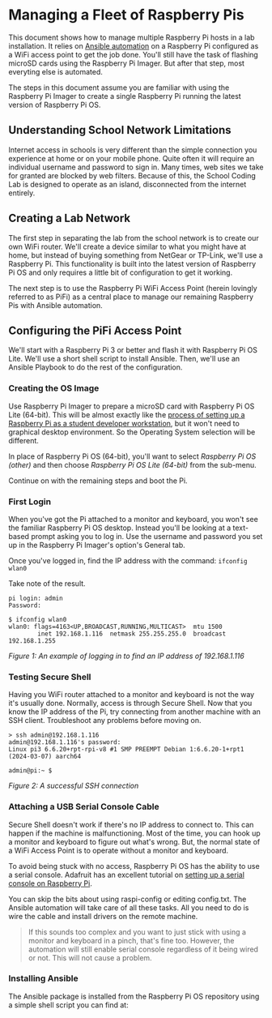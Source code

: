 # Managing a Fleet of Raspberry Pis
This document shows how to manage multiple Raspberry Pi hosts in a lab installation. It relies on [Ansible automation](https://docs.ansible.com/ansible/latest/) on a Raspberry Pi configured as a WiFi access point to get the job done. You'll still have the task of flashing microSD cards using the Raspberry Pi Imager. But after that step, most everyting else is automated.

The steps in this document assume you are familiar with using the Raspberry Pi Imager to create a single Raspberry Pi running the latest version of Raspberry Pi OS.

## Understanding School Network Limitations
Internet access in schools is very different than the simple connection you experience at home or on your mobile phone. Quite often it will require an individual username and password to sign in. Many times, web sites we take for granted are blocked by web filters. Because of this, the School Coding Lab is designed to operate as an island, disconnected from the internet entirely.

## Creating a Lab Network
The first step in separating the lab from the school network is to create our own WiFi router. We'll create a device similar to what you might have at home, but instead of buying something from NetGear or TP-Link, we'll use a Raspberry Pi. This functionality is built into the latest version of Raspberry Pi OS and only requires a little bit of configuration to get it working.

The next step is to use the Raspberry Pi WiFi Access Point (herein lovingly referred to as PiFi) as a central place to manage our remaining Raspberry Pis with Ansible automation.

## Configuring the PiFi Access Point
We'll start with a Raspberry Pi 3 or better and flash it with Raspberry Pi OS Lite. We'll use a short shell script to install Ansible. Then, we'll use an Ansible Playbook to do the rest of the configuration.

### Creating the OS Image
Use Raspberry Pi Imager to prepare a microSD card with Raspberry Pi OS Lite (64-bit). This will be almost exactly like the [process of setting up a Raspberry Pi as a student developer workstation](https://davescodemusings.github.io/school-coding-lab/rpi/fresh_install.html), but it won't need to graphical desktop environment. So the Operating System selection will be different.

In place of Raspberry Pi OS (64-bit), you'll want to select _Raspberry Pi OS (other)_ and then choose _Raspberry Pi OS Lite (64-bit)_ from the sub-menu.

Continue on with the remaining steps and boot the Pi.

### First Login
When you've got the Pi attached to a monitor and keyboard, you won't see the familiar Raspberry Pi OS desktop. Instead you'll be looking at a text-based prompt asking you to log in. Use the username and password you set up in the Raspberry Pi Imager's option's General tab.

Once you've logged in, find the IP address with the command: `ifconfig wlan0`

Take note of the result.

```
pi login: admin
Password:

$ ifconfig wlan0
wlan0: flags=4163<UP,BROADCAST,RUNNING,MULTICAST>  mtu 1500
        inet 192.168.1.116  netmask 255.255.255.0  broadcast 192.168.1.255
```
_Figure 1: An example of logging in to find an IP address of 192.168.1.116_

### Testing Secure Shell
Having you WiFi router attached to a monitor and keyboard is not the way it's usually done. Normally, access is through Secure Shell. Now that you know the IP address of the Pi, try connecting from another machine with an SSH client. Troubleshoot any problems before moving on.

```
> ssh admin@192.168.1.116
admin@192.168.1.116's password:
Linux pi3 6.6.20+rpt-rpi-v8 #1 SMP PREEMPT Debian 1:6.6.20-1+rpt1 (2024-03-07) aarch64

admin@pi:~ $
```
_Figure 2: A successful SSH connection_

### Attaching a USB Serial Console Cable
Secure Shell doesn't work if there's no IP address to connect to. This can happen if the machine is malfunctioning. Most of the time, you can hook up a monitor and keyboard to figure out what's wrong. But, the normal state of a WiFi Access Point is to operate without a monitor and keyboard.

To avoid being stuck with no access, Raspberry Pi OS has the ability to use a serial console. Adafruit has an excellent tutorial on [setting up a serial console on Raspberry Pi](https://learn.adafruit.com/adafruits-raspberry-pi-lesson-5-using-a-console-cable/).

You can skip the bits about using raspi-config or editing config.txt. The Ansible automation will take care of all these tasks. All you need to do is wire the cable and install drivers on the remote machine.

>If this sounds too complex and you want to just stick with using a monitor and keyboard in a pinch, that's fine too. However, the automation will still enable serial console regardless of it being wired or not. This will not cause a problem.

### Installing Ansible
The Ansible package is installed from the Raspberry Pi OS repository using a simple shell script you can find at:

